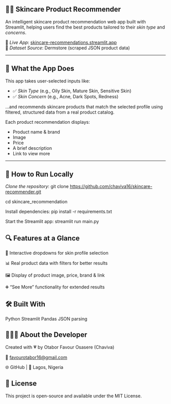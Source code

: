 ## 💆‍♀ Skincare Product Recommender

An intelligent skincare product recommendation web app built with Streamlit, helping users find the best products tailored to their *skin type* and *concerns*.

🔗 *Live App*: [skincare-recommendations.streamlit.app](https://skincare-recommendations.streamlit.app/)  
📁 *Dataset Source*: Dermstore (scraped JSON product data)

---

## 🧴 What the App Does

This app takes user-selected inputs like:

- ✅ *Skin Type* (e.g., Oily Skin, Mature Skin, Sensitive Skin)
- ✅ *Skin Concern* (e.g., Acne, Dark Spots, Redness)

…and recommends skincare products that match the selected profile using filtered, structured data from a real product catalog.

Each product recommendation displays:
- Product name & brand
- Image
- Price
- A brief description
- Link to view more

---

## 🚀 How to Run Locally
 *Clone the repository*:
git clone https://github.com/chaviva16/skincare-recommender.git

cd skincare_recommendation

Install dependencies:
pip install -r requirements.txt

Start the Streamlit app:
streamlit run main.py

## 🔍 Features at a Glance
🔘 Interactive dropdowns for skin profile selection

📊 Real product data with filters for better results

🖼 Display of product image, price, brand & link

➕ “See More” functionality for extended results

## 🛠 Built With
Python 
Streamlit
Pandas
JSON parsing

## 🙋🏽‍♀ About the Developer
Created with 💗 by Otabor Favour Osasere (Chaviva)

📧 favourotabor16@gmail.com

🌐 GitHub | 📍 Lagos, Nigeria

## 📜 License
This project is open-source and available under the MIT License.
